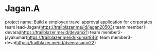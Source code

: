 # Jagan.A
  project name: Build a employee travel approval application for corporates 
  team lead-Jagan(https://trailblazer.me/id/jagan20503)
  team member1-devaraj(https://trailblazer.me/id/devam21)
  team member2-jayakumar(https://trailblazer.me/id/jkumar846)
  team member3-deva(https://trailblazer.me/id/dveerasamy22)
